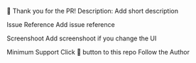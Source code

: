 👋 Thank you for the PR!
Description:
Add short description

Issue Reference
Add issue reference

Screenshoot
Add screenshoot if you change the UI

Minimum Support
Click 🌟 button to this repo
Follow the Author
